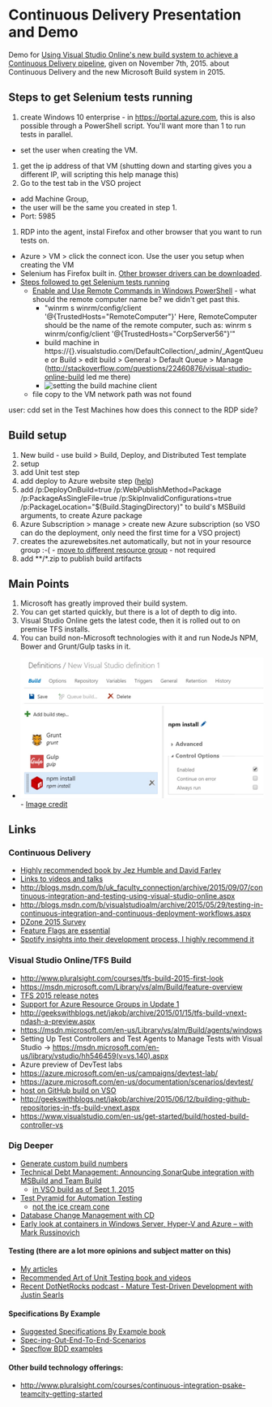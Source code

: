 # Continuous Delivery Presentation and Demo
Demo for [Using Visual Studio Online's new build system to achieve a Continuous Delivery pipeline](http://southdakotacodecamp.net/sessions/101), given on November 7th, 2015. about Continuous Delivery and the new Microsoft Build system in 2015.

## Steps to get Selenium tests running
 1. create Windows 10 enterprise - in https://portal.azure.com, this is also possible through a PowerShell script. You'll want more than 1 to run tests in parallel.
  * set the user when creating the VM.
 1. get the ip address of that VM (shutting down and starting gives you a different IP, will scripting this help manage this)
 1. Go to the test tab in the  VSO project
  * add Machine Group, 
  * the user will be the same you created in step 1.
  * Port: 5985
 1. RDP into the agent, instal Firefox and other browser that you want to run tests on.
  - Azure > VM > click the connect icon. Use the user you setup when creating the VM
  - Selenium has Firefox built in. [Other browser drivers can be downloaded](http://docs.seleniumhq.org/download/).
  - [Steps followed to get Selenium tests running](http://blogs.msdn.com/b/visualstudioalm/archive/2015/05/29/testing-in-continuous-integration-and-continuous-deployment-workflows.aspx)
     - [Enable and Use Remote Commands in Windows PowerShell](https://technet.microsoft.com/en-us/magazine/ff700227.aspx) - what should the remote computer name be? we didn't get past this.
       - "winrm s winrm/config/client '@{TrustedHosts="RemoteComputer"}' Here, RemoteComputer should be the name of the remote computer, such as: winrm s winrm/config/client '@{TrustedHosts="CorpServer56"}'"
       - build machine in https://{}.visualstudio.com/DefaultCollection/_admin/_AgentQueue or Build > edit build > General > Default Queue > Manage (http://stackoverflow.com/questions/22460876/visual-studio-online-build led me there)
       - ![setting the build machine client](readmeImages/remotePowerShell_configClientBuildMachine.jpg)
     - file copy to the VM network path was not found

user: cdd
set in the Test Machines
how does this connect to the RDP side?

## Build setup
 1. New build - use build > Build, Deploy, and Distributed Test template
 1. setup
 1. add Unit test step
 1. add deploy to Azure website step ([help](https://msdn.microsoft.com/Library/vs/alm/Build/azure/aspnet4))
   1. add /p:DeployOnBuild=true /p:WebPublishMethod=Package /p:PackageAsSingleFile=true /p:SkipInvalidConfigurations=true /p:PackageLocation="$(Build.StagingDirectory)" to build's MSBuild arguments, to create Azure package
   1. Azure Subscription > manage > create new Azure subscription (so VSO can do the deployment, only need the first time for a VSO project)
   1. creates the azurewebsites.net automatically, but not in your resource group :-(
     - [move to different resource group](http://blog.kloud.com.au/2015/03/24/moving-resources-between-azure-resource-groups/) - not required
 1. add **/*.zip to publish build artifacts

## Main Points
 1. Microsoft has greatly improved their build system.
 1. You can get started quickly, but there is a lot of depth to dig into.
 1. Visual Studio Online gets the latest code, then it is rolled out to on premise TFS installs.
 1. You can build non-Microsoft technologies with it and run NodeJs NPM, Bower and Grunt/Gulp tasks in it.
   - ![NPM in the MS build](readmeImages/javascriptbuilds.jpg)
    - [Image credit](http://jeremylikness.github.io/Top10EnterpriseJS/#33)
    
    
 
 
## Links

### Continuous Delivery
 - [Highly recommended book by Jez Humble and David Farley](http://www.continuousdelivery.com) 
 - [Links to videos and talks](http://continuousdelivery.com/talks/)
 - http://blogs.msdn.com/b/uk_faculty_connection/archive/2015/09/07/continuous-integration-and-testing-using-visual-studio-online.aspx
 - http://blogs.msdn.com/b/visualstudioalm/archive/2015/05/29/testing-in-continuous-integration-and-continuous-deployment-workflows.aspx
 - [DZone 2015 Survey](https://dzone.com/guides/code-quality-and-software-agility-2015-edition)
 - [Feature Flags are essential](http://martinfowler.com/bliki/FeatureToggle.html)
 - [Spotify insights into their development process, I highly recommend it](https://www.youtube.com/watch?v=Mpsn3WaI_4k)
 
### Visual Studio Online/TFS Build
 - http://www.pluralsight.com/courses/tfs-build-2015-first-look
 - https://msdn.microsoft.com/Library/vs/alm/Build/feature-overview
 - [TFS 2015 release notes](https://www.visualstudio.com/news/tfs2015-update1-vs)
  - [Support for Azure Resource Groups in Update 1](https://www.visualstudio.com/news/tfs2015-update1-vs#azurergp)
 - http://geekswithblogs.net/jakob/archive/2015/01/15/tfs-build-vnext-ndash-a-preview.aspx
 - https://msdn.microsoft.com/en-us/Library/vs/alm/Build/agents/windows
 - Setting Up Test Controllers and Test Agents to Manage Tests with Visual Studio -> https://msdn.microsoft.com/en-us/library/vstudio/hh546459(v=vs.140).aspx
 - Azure preview of DevTest labs
  - https://azure.microsoft.com/en-us/campaigns/devtest-lab/
  - https://azure.microsoft.com/en-us/documentation/scenarios/devtest/
 -  [host on GitHub build on VSO](http://ivision.com/blog/using-visual-studio-online-to-build-a-github-hosted-javascript-project-with-npm-bower-and-grunt-for-free/)
  - http://geekswithblogs.net/jakob/archive/2015/06/12/building-github-repositories-in-tfs-build-vnext.aspx
  - https://www.visualstudio.com/en-us/get-started/build/hosted-build-controller-vs
  
### Dig Deeper
 - [Generate custom build numbers](http://geekswithblogs.net/jakob/archive/2015/10/15/generate-custom-build-numbers-in-tfs-build-vnext.aspx)
 - [Technical Debt Management: Announcing SonarQube integration with MSBuild and Team Build](http://blogs.msdn.com/b/visualstudioalm/archive/2015/04/28/technical-debt-management-announcing-sonarqube-integration-with-msbuild-and-team-build.aspx)
   - [in VSO build as of Sept 1, 2015](http://www.sonarqube.org/msbuild-sonarqube-runner-now-available-on-visual-studio-online/)
 - [Test Pyramid for Automation Testing](http://martinfowler.com/bliki/TestPyramid.html)
   - [not the ice cream cone](http://watirmelon.com/2012/01/31/introducing-the-software-testing-ice-cream-cone/)
 - [Database Change Management with CD](http://www.geekswithblogs.net/Aligned/archive/2015/01/21/databases-in-continuous-delivery.aspx)
 - [Early look at containers in Windows Server, Hyper-V and Azure – with Mark Russinovich](https://youtu.be/YoA_MMlGPRc)
 
#### Testing (there are a lot more opinions and subject matter on this)
  - [My articles](http://geekswithblogs.net/Aligned/category/13960.aspx)
  - [Recommended Art of Unit Testing book and videos](http://artofunittesting.com/)
  - [Recent DotNetRocks podcast - Mature Test-Driven Development with Justin Searls](http://dotnetrocks.com/?show=1207)
 
#### Specifications By Example
 - [Suggested Specifications By Example book](http://specificationbyexample.com/)
 - [Spec-ing-Out-End-To-End-Scenarios](http://cqrsjourney.github.io/blog/2012/05/14/Specing-Out-End-To-End-Scenarios/)
 - [Specflow BDD examples](http://stackoverflow.com/questions/3443302/specflow-bdd-examples)
  
#### Other build technology offerings:
  - http://www.pluralsight.com/courses/continuous-integration-psake-teamcity-getting-started
